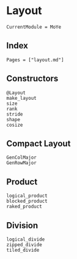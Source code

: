 # Layout 

```@meta
CurrentModule = MoYe
```
## Index

```@index
Pages = ["layout.md"]
```

## Constructors
```@docs
@Layout
make_layout
size
rank
stride
shape
cosize
```
## Compact Layout

```
GenColMajor
GenRowMajor
```
## Product
```@docs
logical_product
blocked_product
raked_product
```

## Division 
```@docs
logical_divide
zipped_divide
tiled_divide
```